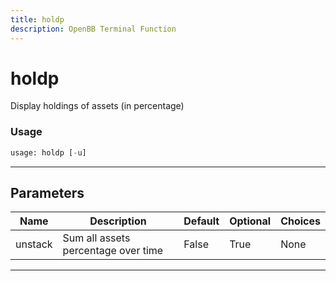 ```yaml
---
title: holdp
description: OpenBB Terminal Function
---
```


# holdp

Display holdings of assets (in percentage)

### Usage

```python
usage: holdp [-u]
```

---

## Parameters

| Name | Description | Default | Optional | Choices |
| ---- | ----------- | ------- | -------- | ------- |
| unstack | Sum all assets percentage over time | False | True | None |

---
